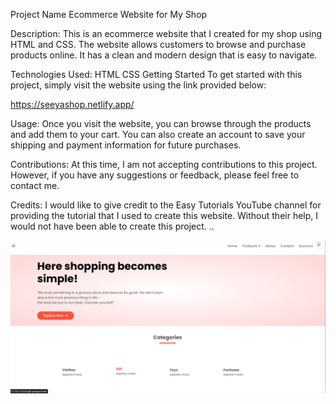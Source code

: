 Project Name
Ecommerce Website for My Shop

Description:
This is an ecommerce website that I created for my shop using HTML and CSS. The website allows customers to browse and purchase products online. It has a clean and modern design that is easy to navigate.

Technologies Used:
HTML
CSS
Getting Started
To get started with this project, simply visit the website using the link provided below:

https://seeyashop.netlify.app/

Usage:
Once you visit the website, you can browse through the products and add them to your cart. You can also create an account to save your shipping and payment information for future purchases.

Contributions:
At this time, I am not accepting contributions to this project. However, if you have any suggestions or feedback, please feel free to contact me.

Credits:
I would like to give credit to the Easy Tutorials YouTube channel for providing the tutorial that I used to create this website. Without their help, I would not have been able to create this project.
..

![image alt](https://github.com/aakash8409/Ecommerce/blob/main/Screenshot%202025-06-24%20002640.png?raw=true)
